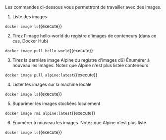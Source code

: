 Les commandes ci-dessous vous permettront de travailler avec des images.

1) Liste des images

`docker image ls`{{execute}}

2) Tirez l'image hello-world du registre d'images de conteneurs (dans ce cas, Docker Hub)

`docker image pull hello-world`{{execute}}

3) Tirez la dernière image Alpine du registre d'images d6) Énumérer à nouveau les images. Notez que Alpine n'est plus listée conteneurs

`docker image pull alpine:latest`{{execute}}

4) Lister les images sur la machine locale

`docker image ls`{{execute}}

5) Supprimer les images stockées localement

`docker image rmi alpine:latest`{{execute}}

6) Énumérer à nouveau les images. Notez que Alpine n'est plus listé

`docker image ls`{{execute}}
